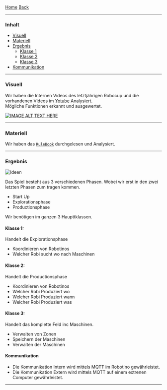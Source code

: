 [Home](home) [Back](KonzeptFL)  

----------

### Inhalt ###

- <a href="#v">Visuell</a>
- <a href="#m">Materiell</a>
- <a href="#e">Ergebnis</a>
	- <a href="#k1">Klasse 1</a>
	- <a href="#k2">Klasse 2</a>
	- <a href="#k3">Klasse 3</a>
- <a href="#com">Kommunikation</a>

----------
### <a name="v">Visuell</a> ###

Wir haben die Internen Videos des letztjährigen Robocup und die vorhandenen Videos im [Yotube](https://www.youtube.com/results?search_query=robocup+2014+logistics+league) Analysiert.  
Mögliche Funktionen erkannt und ausgewertet.   

[![IMAGE ALT TEXT HERE](http://img.youtube.com/vi/YOUTUBE_VIDEO_ID_HERE/0.jpg)](https://www.youtube.com/watch?v=J-5QzhGg4ls)


----------

### <a name="m">Materiell</a> ###

Wir haben das [`RuleBook`](http://www.robocup-logistics.org/rules/rulebook2015.pdf?attredirects=0&d=1) durchgelesen und Analysiert.    

----------


### <a name="e">Ergebnis</a> ###

![Ideen](https://gitlab.com/solidus/hefei/uploads/4a56788e0908c8e418d145f45fbb2c49/Ideen.PNG)

Das Spiel besteht aus 3 verschiedenen Phasen. Wobei wir erst in den zwei letzten Phasen zum tragen kommen.
- Start Up
- Explorationsphase
- Productionsphase

Wir benötigen im ganzen 3 Haupttklassen.  

#### <a name="k1">Klasse 1:</a>  
Handelt die Explorationsphase
 - Koordinieren von Robotinos 
- Welcher Robi sucht wo nach Maschinen    
  
#### <a name="k2">Klasse 2:</a>  
Handelt die Productionsphase
 - Koordinieren von Robotinos
- Welcher Robi Produziert wo  
- Welcher Robi Produziert wann     
- Welcher Robi Produziert was 

#### <a name="k3">Klasse 3:</a>   
Handelt das komplette Feld inc Maschinen.  
- Verwalten von Zonen  
- Speichern der Maschinen
- Verwalten der Maschinen

#### <a name="com">Kommunikation</a> #####

- Die Kommunikation Intern wird mittels MQTT im Robotino gewährleistet.  
- Die Kommunikation Extern wird mittels MQTT auf einem extrenen Computer gewährleistet.


----------
